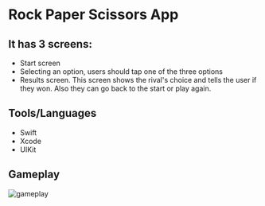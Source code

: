 # Rock Paper Scissors App


## It has 3 screens:
- Start screen
- Selecting an option, users should tap one of the three options
- Results screen. This screen shows the rival's choice and tells the user if they won. Also they can go back to the start or play again.


## Tools/Languages
- Swift
- Xcode
- UIKit

## Gameplay

![gameplay](gameplay.gif)
